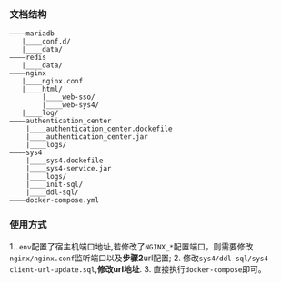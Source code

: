 ### 文档结构
```text
————mariadb
   |____conf.d/
   |____data/
————redis
   |____data/
————nginx
   |____nginx.conf
   |____html/
        |____web-sso/
        |____web-sys4/
   |____log/
————authentication_center
    |____authentication_center.dockefile
    |____authentication_center.jar
    |____logs/
————sys4
    |____sys4.dockefile
    |____sys4-service.jar
    |____logs/
    |____init-sql/
    |____ddl-sql/
————docker-compose.yml
```

### 使用方式
1.`.env`配置了宿主机端口地址,若修改了`NGINX_*`配置端口，则需要修改`nginx/nginx.conf`监听端口以及**步骤2**url配置;
2. 修改`sys4/ddl-sql/sys4-client-url-update.sql`,**修改url地址**.
3. 直接执行`docker-compose`即可。 
